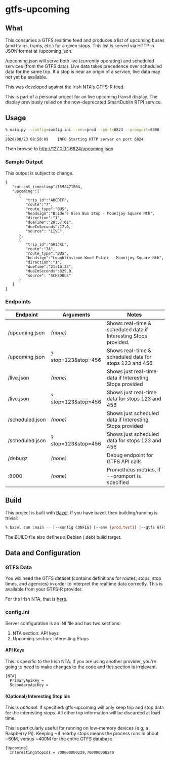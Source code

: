 # gtfs-upcoming

## What

This consumes a GTFS realtime feed and produces a list of upcoming
buses (and trains, trams, etc.) for a given stops. This list is
served via HTTP in JSON format at /upcoming.json.

/upcoming.json will serve both live (currently operating) and scheduled services
(from the GTFS data). Live data takes precedence over scheduled data for the same
trip. If a stop is near an origin of a service, live data may not yet be
available.

This was developed against the Irish [NTA's GTFS-R feed](https://developer.nationaltransport.ie/api-details#api=gtfsr).

This is part of a personal project for an live upcoming transit display.
The display previously relied on the now-deprecated SmartDublin RTPI service.

## Usage

```sh
% main.py --config=config.ini --env=prod --port=6824 --promport=8000
...
2020/08/23 08:58:09    INFO Starting HTTP server on port 6824
```

Then browse to http://127.0.0.1:6824/upcoming.json

### Sample Output

This output is subject to change.

```
{
   "current_timestamp":1598471804,
   "upcoming":[
      {
         "trip_id":"ABCDEF",
         "route":"7",
         "route_type":"BUS",
         "headsign":"Bride's Glen Bus Stop - Mountjoy Square Nth",
         "direction":"1",
         "dueTime":"20:57:01",
         "dueInSeconds":17.0,
         "source": "LIVE",
      },
      {
         "trip_id":"GHIJKL",
         "route":"7A",
         "route_type":"BUS",
         "headsign":"Loughlinstown Wood Estate - Mountjoy Square Nth",
         "direction":"1",
         "dueTime":"21:10:33",
         "dueInSeconds":829.0,
         "source": "SCHEDULE"
      }
   ]
}
```

### Endpoints

Endpoint | Arguments | Notes
-------- | --------- | -----
/upcoming.json | _(none)_ | Shows real-time & scheduled data if Interesting Stops provided.
/upcoming.json | ?stop=123&stop=456 | Shows real-time & scheduled data for stops 123 and 456
/live.json | _(none)_ | Shows just real-time data if Interesting Stops provided
/live.json | ?stop=123&stop=456 | Shows just real-time data for stops 123 and 456
/scheduled.json | _(none)_ | Shows just scheduled data if Interesting Stops provided
/scheduled.json | ?stop=123&stop=456 | Shows just scheduled data for stops 123 and 456
/debugz | _(none)_ | Debug endpoint for GTFS API calls
:8000 | _(none)_ | Prometheus metrics, if --promport is specified

## Build

This project is built with [Bazel](http://bazel.build). If you have bazel,
then building/running is trivial:

```sh
% bazel run :main -- [--config CONFIG] [--env {prod,test}] [--gtfs GTFS] [--port PORT]
```

The BUILD file also defines a Debian (.deb) build target.

## Data and Configuration

### GTFS Data

You will need the GTFS dataset (contains definitions for routes, stops,
stop times, and agencies) in order to interpret the realtime data
correctly. This is available from your GTFS-R provider.

For the Irish NTA, that is [here](https://www.transportforireland.ie/transitData/google_transit_combined.zip).

### config.ini

Server configuration is an INI file and has two sections:

1. NTA section: API keys
1. Upcoming section: Interesting Stops

#### API Keys

This is specific to the Irish NTA. If you are using another provider, you're
going to need to make changes to the code and this section is irrelevant.

```
[NTA]
  PrimaryApiKey =
  SecondaryApiKey =
```

#### (Optional) Interesting Stop Ids

This is _optional_. If specified: gtfs-upcoming will only keep trip and stop
data for the interesting stops. All other trip information will be discarded
at load time.

This is particularly useful for running on low-memory devices (e.g; a
Raspberry Pi). Keeping ~4 nearby stops means the process runs in about ~60M,
versus ~400M for the entire GTFS database.

```
[Upcoming]
  InterestingStopIds = 700000000229,700000000240
```

